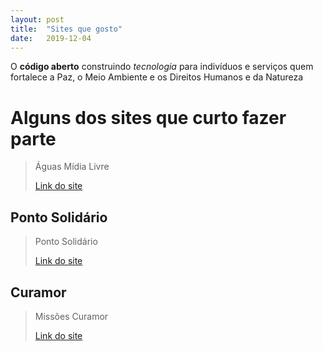```yaml
---
layout: post
title:  "Sites que gosto"
date:   2019-12-04
---
```


O **código aberto** construindo _tecnologia_ para indivíduos e serviços quem fortalece a Paz, o Meio Ambiente e os Direitos Humanos e da Natureza 

# Alguns dos sites que curto fazer parte

> Águas Mídia Livre
>
> [Link do site](https://brasil.aguas.ml)


## Ponto Solidário

> Ponto Solidário
>
> [Link do site](https://pontosolidario.org.br)

## Curamor

> Missões Curamor
>
> [Link do site](https://curamor.com.br)


